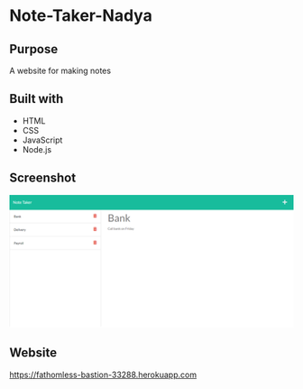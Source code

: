 # Note-Taker-Nadya
## Purpose
A website for making notes

## Built with
* HTML
* CSS
* JavaScript
* Node.js

## Screenshot
![Image alt](https://github.com/NadyaSlb/Note-Taker-Nadya/blob/main/public/assets/images/Screenshot%202022-06-16%2019.00.58.png)

## Website
https://fathomless-bastion-33288.herokuapp.com
